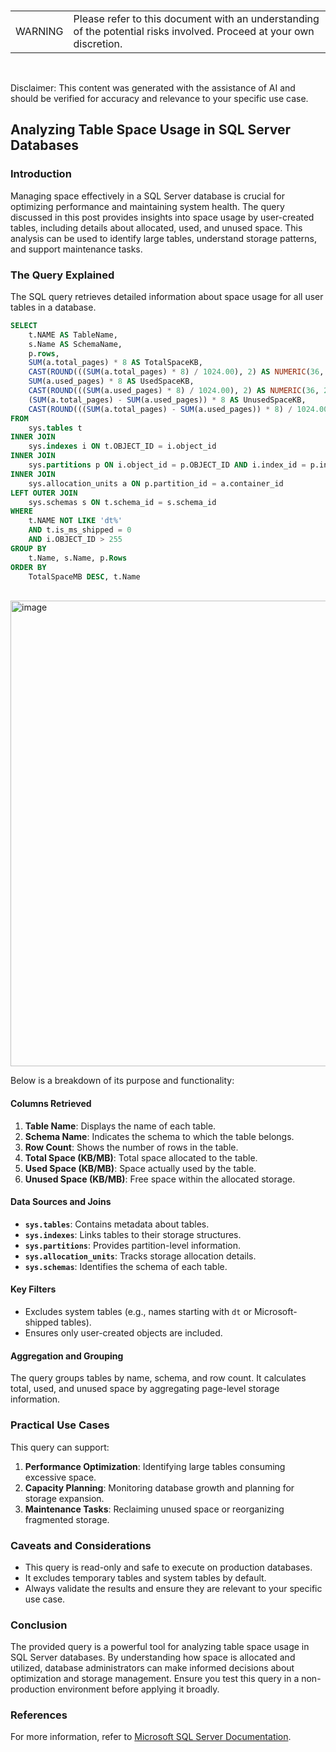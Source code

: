 <br><table><td>WARNING</td><td>Please refer to this document with an understanding of the potential risks involved. Proceed at your own discretion.</td></table><br>

Disclaimer: This content was generated with the assistance of AI and should be verified for accuracy and relevance to your specific use case.

## Analyzing Table Space Usage in SQL Server Databases

### Introduction
Managing space effectively in a SQL Server database is crucial for optimizing performance and maintaining system health. The query discussed in this post provides insights into space usage by user-created tables, including details about allocated, used, and unused space. This analysis can be used to identify large tables, understand storage patterns, and support maintenance tasks.

### The Query Explained
The SQL query retrieves detailed information about space usage for all user tables in a database. 
```sql
SELECT 
    t.NAME AS TableName,
    s.Name AS SchemaName,
    p.rows,
    SUM(a.total_pages) * 8 AS TotalSpaceKB, 
    CAST(ROUND(((SUM(a.total_pages) * 8) / 1024.00), 2) AS NUMERIC(36, 2)) AS TotalSpaceMB,
    SUM(a.used_pages) * 8 AS UsedSpaceKB, 
    CAST(ROUND(((SUM(a.used_pages) * 8) / 1024.00), 2) AS NUMERIC(36, 2)) AS UsedSpaceMB, 
    (SUM(a.total_pages) - SUM(a.used_pages)) * 8 AS UnusedSpaceKB,
    CAST(ROUND(((SUM(a.total_pages) - SUM(a.used_pages)) * 8) / 1024.00, 2) AS NUMERIC(36, 2)) AS UnusedSpaceMB
FROM 
    sys.tables t
INNER JOIN      
    sys.indexes i ON t.OBJECT_ID = i.object_id
INNER JOIN 
    sys.partitions p ON i.object_id = p.OBJECT_ID AND i.index_id = p.index_id
INNER JOIN 
    sys.allocation_units a ON p.partition_id = a.container_id
LEFT OUTER JOIN 
    sys.schemas s ON t.schema_id = s.schema_id
WHERE 
    t.NAME NOT LIKE 'dt%' 
    AND t.is_ms_shipped = 0
    AND i.OBJECT_ID > 255 
GROUP BY 
    t.Name, s.Name, p.Rows
ORDER BY 
    TotalSpaceMB DESC, t.Name
```

<br><img width="745" alt="image" src="https://github.com/user-attachments/assets/9a7f8d46-af29-4d36-bf08-243ec021bbb4" />

Below is a breakdown of its purpose and functionality:

#### Columns Retrieved
1. **Table Name**: Displays the name of each table.
2. **Schema Name**: Indicates the schema to which the table belongs.
3. **Row Count**: Shows the number of rows in the table.
4. **Total Space (KB/MB)**: Total space allocated to the table.
5. **Used Space (KB/MB)**: Space actually used by the table.
6. **Unused Space (KB/MB)**: Free space within the allocated storage.

#### Data Sources and Joins
- **`sys.tables`**: Contains metadata about tables.
- **`sys.indexes`**: Links tables to their storage structures.
- **`sys.partitions`**: Provides partition-level information.
- **`sys.allocation_units`**: Tracks storage allocation details.
- **`sys.schemas`**: Identifies the schema of each table.

#### Key Filters
- Excludes system tables (e.g., names starting with `dt` or Microsoft-shipped tables).
- Ensures only user-created objects are included.

#### Aggregation and Grouping
The query groups tables by name, schema, and row count. It calculates total, used, and unused space by aggregating page-level storage information.

### Practical Use Cases
This query can support:
1. **Performance Optimization**: Identifying large tables consuming excessive space.
2. **Capacity Planning**: Monitoring database growth and planning for storage expansion.
3. **Maintenance Tasks**: Reclaiming unused space or reorganizing fragmented storage.

### Caveats and Considerations
- This query is read-only and safe to execute on production databases.
- It excludes temporary tables and system tables by default.
- Always validate the results and ensure they are relevant to your specific use case.

### Conclusion
The provided query is a powerful tool for analyzing table space usage in SQL Server databases. By understanding how space is allocated and utilized, database administrators can make informed decisions about optimization and storage management. Ensure you test this query in a non-production environment before applying it broadly.

### References
For more information, refer to [Microsoft SQL Server Documentation](https://learn.microsoft.com/en-us/sql/sql-server/).

